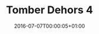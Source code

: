 ---
title: "Tomber Dehors 4"
date: 2016-07-07T00:00:05+01:00
refurl: "https://amzn.to/2lu41yl"
originalTitle: "Fallout 4"
---